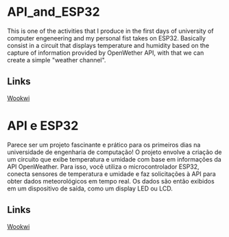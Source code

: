 # API_and_ESP32
This is one of the activities that I produce in the first days of university of computer engeneering and my personal fist takes on ESP32.
Basically consist in a circuit that displays temperature and humidity based on the capture of information provided by OpenWether API, with that we can create a simple "weather channel".

  <h2>Links</h2>
    <a href="https://wokwi.com/">Wookwi</a>

# API e ESP32

Parece ser um projeto fascinante e prático para os primeiros dias na universidade de engenharia de computação! O projeto envolve a criação de um circuito que exibe temperatura e umidade com base em informações da API OpenWeather. Para isso, você utiliza o microcontrolador ESP32, conecta sensores de temperatura e umidade e faz solicitações à API para obter dados meteorológicos em tempo real. Os dados são então exibidos em um dispositivo de saída, como um display LED ou LCD. 

 <h2>Links</h2>
   <a href="https://wokwi.com/">Wookwi</a>
